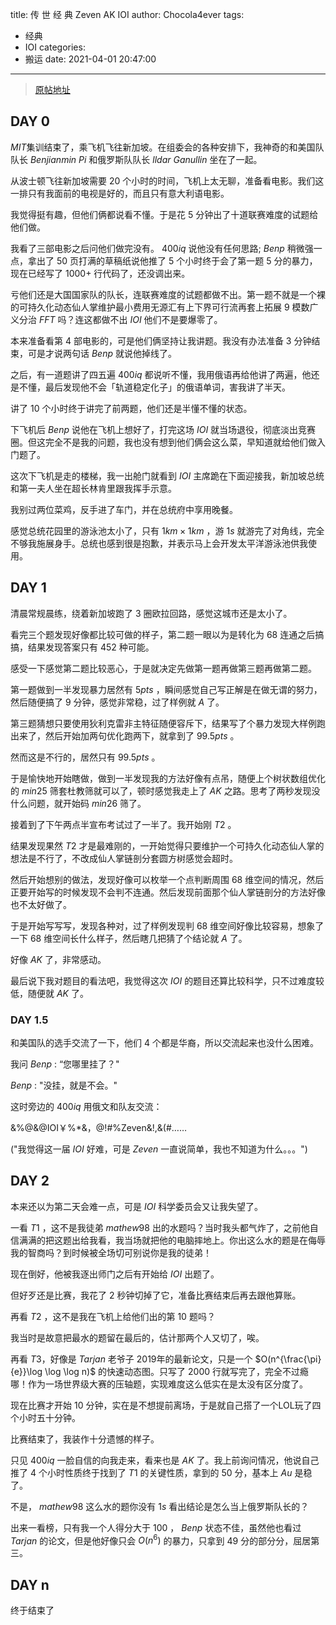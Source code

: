 title: 传 世 经 典 Zeven AK IOI
author: Chocola4ever
tags:
  - 经典
  - IOI
categories:
  - 搬运
date: 2021-04-01 20:47:00
---
> [原帖地址](https://www.luogu.com.cn/blog/wzw326173163/lol2021-you-ji)

## DAY 0

$MIT$集训结束了，乘飞机飞往新加坡。在组委会的各种安排下，我神奇的和美国队队长 $Benjianmin$ $Pi$ 和俄罗斯队队长 $lldar$ $Ganullin$ 坐在了一起。

从波士顿飞往新加坡需要 $20$ 个小时的时间，飞机上太无聊，准备看电影。我们这一排只有我面前的电视是好的，而且只有意大利语电影。

我觉得挺有趣，但他们俩都说看不懂。于是花 $5$ 分钟出了十道联赛难度的试题给他们做。

我看了三部电影之后问他们做完没有。 $400iq$ 说他没有任何思路; $Benp$ 稍微强一点，拿出了 $50$ 页打满的草稿纸说他推了 $5$ 个小时终于会了第一题 $5$ 分的暴力，现在已经写了 $1000+$ 行代码了，还没调出来。

亏他们还是大国国家队的队长，连联赛难度的试题都做不出。第一题不就是一个裸的可持久化动态仙人掌维护最小费用无源汇有上下界可行流再套上拓展 $9$ 模数广义分治  $FFT$ 吗？连这都做不出 $IOI$ 他们不是要爆零了。

本来准备看第 $4$ 部电影的，可是他们俩坚持让我讲题。我没有办法准备 $3$ 分钟结束，可是才说两句话 $Benp$ 就说他掉线了。

之后，有一道题讲了四五遍 $400iq$ 都说听不懂，我用俄语再给他讲了两遍，他还是不懂，最后发现他不会「轨道稳定化子」的俄语单词，害我讲了半天。

讲了 $10$ 个小时终于讲完了前两题，他们还是半懂不懂的状态。

下飞机后 $Benp$ 说他在飞机上想好了，打完这场 $IOI$ 就当场退役，彻底淡出竞赛圈。但这完全不是我的问题，我也没有想到他们俩会这么菜，早知道就给他们做入门题了。

这次下飞机是走的楼梯，我一出舱门就看到 $IOI$ 主席跪在下面迎接我，新加坡总统和第一夫人坐在超长林肯里跟我挥手示意。

我别过两位菜鸡，反手进了车门，并在总统府中享用晚餐。

感觉总统花园里的游泳池太小了，只有 $1km\times 1km$ ，游 $1s$ 就游完了对角线，完全不够我施展身手。总统也感到很是抱歉，并表示马上会开发太平洋游泳池供我使用。

## DAY 1

清晨常规晨练，绕着新加坡跑了 $3$ 圈欧拉回路，感觉这城市还是太小了。

看完三个题发现好像都比较可做的样子，第二题一眼以为是转化为 $68$ 连通之后搞搞，结果发现答案只有 $452$ 种可能。

感受一下感觉第二题比较恶心，于是就决定先做第一题再做第三题再做第二题。

第一题做到一半发现暴力居然有 $5pts$ ，瞬间感觉自己写正解是在做无谓的努力，然后随便搞了 $9$ 分钟，感觉非常稳，过了样例就 $A$ 了。

第三题猜想只要使用狄利克雷非主特征随便容斥下，结果写了个暴力发现大样例跑出来了，然后开始加两句优化跑两下，就拿到了 $99.5pts$ 。

然而这是不行的，居然只有 $99.5pts$ 。

于是愉快地开始瞎做，做到一半发现我的方法好像有点吊，随便上个树状数组优化的 $min25$ 筛套杜教筛就可以了，顿时感觉我走上了 $AK$ 之路。思考了两秒发现没什么问题，就开始码 $min26$ 筛了。

接着到了下午两点半宣布考试过了一半了。我开始刚 $T2$ 。

结果发现果然 $T2$ 才是最难刚的，一开始觉得只要维护一个可持久化动态仙人掌的想法是不行了，不改成仙人掌链剖分套圆方树感觉会超时。

然后开始想别的做法，发现好像可以枚举一个点判断周围  $68$ 维空间的情况，然后正要开始写的时候发现不会判不连通。然后发现前面那个仙人掌链剖分的方法好像也不太好做了。

于是开始写写写，发现各种对，过了样例发现判 $68$ 维空间好像比较容易，想象了一下 $68$ 维空间长什么样子，然后瞎几把猜了个结论就 $A$ 了。

好像 $AK$ 了，非常感动。

最后说下我对题目的看法吧，我觉得这次 $IOI$ 的题目还算比较科学，只不过难度较低，随便就 $AK$ 了。

### DAY 1.5
和美国队的选手交流了一下，他们 $4$ 个都是华裔，所以交流起来也没什么困难。

我问 $Benp$ :
“您哪里挂了？"

$Benp$ :
"没挂，就是不会。"

这时旁边的 $400iq$ 用俄文和队友交流：

&%@&@IOI￥%*&，@!#%Zeven&!,&(#……

("我觉得这一届 $IOI$ 好难，可是 $Zeven$ 一直说简单，我也不知道为什么。。。")

## DAY 2
本来还以为第二天会难一点，可是 $IOI$ 科学委员会又让我失望了。

一看 $T1$ ，这不是我徒弟 $mathew98$ 出的水题吗？当时我头都气炸了，之前他自信满满的把这题出给我看，我当场就把他的电脑摔地上。你出这么水的题是在侮辱我的智商吗？到时候被全场切可别说你是我的徒弟！

现在倒好，他被我逐出师门之后有开始给 $IOI$ 出题了。

但好歹还是比赛，我花了 $2$ 秒钟切掉了它，准备比赛结束后再去跟他算账。

再看 $T2$ ，这不是我在飞机上给他们出的第 $10$ 题吗？

我当时是故意把最水的题留在最后的，估计那两个人又切了，唉。

再看 $T3$，好像是 $Tarjan$ 老爷子 $2019$年的最新论文，只是一个 $O(n^{\frac{\pi}{e}}\log \log \log n)$ 的快速动态图。只写了 $2000$ 行就写完了，完全不过瘾哪！作为一场世界级大赛的压轴题，实现难度这么低实在是太没有区分度了。

现在比赛才开始 $10$ 分钟，实在是不想提前离场，于是就自己搭了一个LOL玩了四个小时五十分钟。

比赛结束了，我装作十分遗憾的样子。

只见 $400iq$ 一脸自信的向我走来，看来也是 $AK$ 了。我上前询问情况，他说自己推了 $4$ 个小时性质终于找到了 $T1$ 的关键性质，拿到的 $50$ 分，基本上 $Au$ 是稳了。

不是， $mathew98$ 这么水的题你没有 $1s$ 看出结论是怎么当上俄罗斯队长的？

出来一看榜，只有我一个人得分大于 $100$ ， $Benp$ 状态不佳，虽然他也看过 $Tarjan$ 的论文，但是他好像只会 $O(n^6)$ 的暴力，只拿到 $49$ 分的部分分，屈居第三。

## DAY n
终于结束了